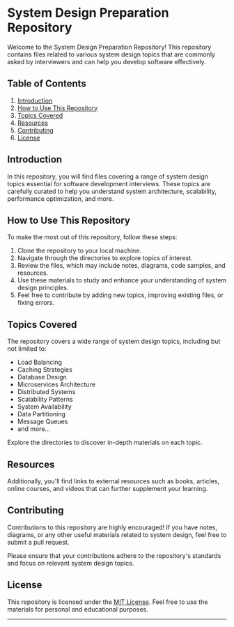 
# System Design Preparation Repository

Welcome to the System Design Preparation Repository! This repository contains files related to various system design topics that are commonly asked by interviewers and can help you develop software effectively.

## Table of Contents
 
1. [Introduction](#introduction)
2. [How to Use This Repository](#how-to-use-this-repository)
3. [Topics Covered](#topics-covered)
4. [Resources](#resources)
5. [Contributing](#contributing)
6. [License](#license)
 
## Introduction
 
In this repository, you will find files covering a range of system design topics essential for software development interviews. These topics are carefully curated to help you understand system architecture, scalability, performance optimization, and more.

## How to Use This Repository

To make the most out of this repository, follow these steps:

1. Clone the repository to your local machine.
2. Navigate through the directories to explore topics of interest.
3. Review the files, which may include notes, diagrams, code samples, and resources.
4. Use these materials to study and enhance your understanding of system design principles.
5. Feel free to contribute by adding new topics, improving existing files, or fixing errors.

## Topics Covered

The repository covers a wide range of system design topics, including but not limited to:

- Load Balancing
- Caching Strategies
- Database Design
- Microservices Architecture
- Distributed Systems
- Scalability Patterns
- System Availability
- Data Partitioning
- Message Queues
- and more...

Explore the directories to discover in-depth materials on each topic.
 
## Resources

Additionally, you'll find links to external resources such as books, articles, online courses, and videos that can further supplement your learning.

## Contributing

Contributions to this repository are highly encouraged! If you have notes, diagrams, or any other useful materials related to system design, feel free to submit a pull request.

Please ensure that your contributions adhere to the repository's standards and focus on relevant system design topics.

## License

This repository is licensed under the [MIT License](LICENSE). Feel free to use the materials for personal and educational purposes.

---
